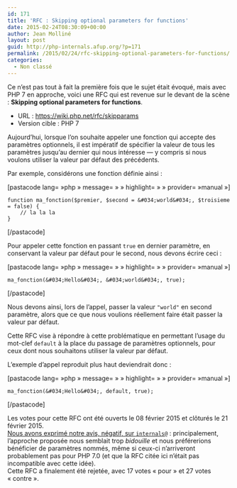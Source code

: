 ```yaml
---
id: 171
title: 'RFC : Skipping optional parameters for functions'
date: 2015-02-24T08:30:09+00:00
author: Jean Molliné
layout: post
guid: http://php-internals.afup.org/?p=171
permalink: /2015/02/24/rfc-skipping-optional-parameters-for-functions/
categories:
  - Non classé
---
```

Ce n&rsquo;est pas tout à fait la première fois que le sujet était évoqué, mais avec PHP 7 en approche, voici une RFC qui est revenue sur le devant de la scène : **Skipping optional parameters for functions**.

  * URL : <https://wiki.php.net/rfc/skipparams>
  * Version cible : PHP 7

Aujourd&rsquo;hui, lorsque l&rsquo;on souhaite appeler une fonction qui accepte des paramètres optionnels, il est impératif de spécifier la valeur de tous les paramètres jusqu&rsquo;au dernier qui nous intéresse &#8212; y compris si nous voulons utiliser la valeur par défaut des précédents.

Par exemple, considérons une fonction définie ainsi :

[pastacode lang=&nbsp;&raquo;php&nbsp;&raquo; message=&nbsp;&raquo;&nbsp;&raquo; highlight=&nbsp;&raquo;&nbsp;&raquo; provider=&nbsp;&raquo;manual&nbsp;&raquo;]

    function ma_fonction($premier, $second = &#034;world&#034;, $troisieme = false) {
        // la la la
    }

[/pastacode]

Pour appeler cette fonction en passant `true` en dernier paramètre, en conservant la valeur par défaut pour le second, nous devons écrire ceci :

[pastacode lang=&nbsp;&raquo;php&nbsp;&raquo; message=&nbsp;&raquo;&nbsp;&raquo; highlight=&nbsp;&raquo;&nbsp;&raquo; provider=&nbsp;&raquo;manual&nbsp;&raquo;]

    ma_fonction(&#034;Hello&#034;, &#034;world&#034;, true);

[/pastacode]

Nous devons ainsi, lors de l&rsquo;appel, passer la valeur `"world"` en second paramètre, alors que ce que nous voulions réellement faire était passer la valeur par défaut.

Cette RFC vise à répondre à cette problématique en permettant l&rsquo;usage du mot-clef `default` à la place du passage de paramètres optionnels, pour ceux dont nous souhaitons utiliser la valeur par défaut.

L&rsquo;exemple d&rsquo;appel reproduit plus haut deviendrait donc :

[pastacode lang=&nbsp;&raquo;php&nbsp;&raquo; message=&nbsp;&raquo;&nbsp;&raquo; highlight=&nbsp;&raquo;&nbsp;&raquo; provider=&nbsp;&raquo;manual&nbsp;&raquo;]

    ma_fonction(&#034;Hello&#034;, default, true);

[/pastacode]

Les votes pour cette RFC ont été ouverts le 08 février 2015 et clôturés le 21 février 2015.  
[Nous avons exprimé notre avis, négatif, sur `internals@`](http://news.php.net/php.internals/83389) : principalement, l&rsquo;approche proposée nous semblait trop _bidouille_ et nous préférerions bénéficier de paramètres nommés, même si ceux-ci n&rsquo;arriveront probablement pas pour PHP 7.0 (et que la RFC citée ici n&rsquo;était pas incompatible avec cette idée).  
Cette RFC a finalement été rejetée, avec 17 votes &laquo;&nbsp;pour&nbsp;&raquo; et 27 votes &laquo;&nbsp;contre&nbsp;&raquo;.